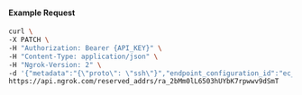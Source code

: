 <!-- Code generated for API Clients. DO NOT EDIT. -->

#### Example Request

```bash
curl \
-X PATCH \
-H "Authorization: Bearer {API_KEY}" \
-H "Content-Type: application/json" \
-H "Ngrok-Version: 2" \
-d '{"metadata":"{\"proto\": \"ssh\"}","endpoint_configuration_id":"ec_2bMmU07QGpNBuyVSJqTdTUpdutF"}' \
https://api.ngrok.com/reserved_addrs/ra_2bMm0lL6503hUYbK7rpwwv9dSmT
```
